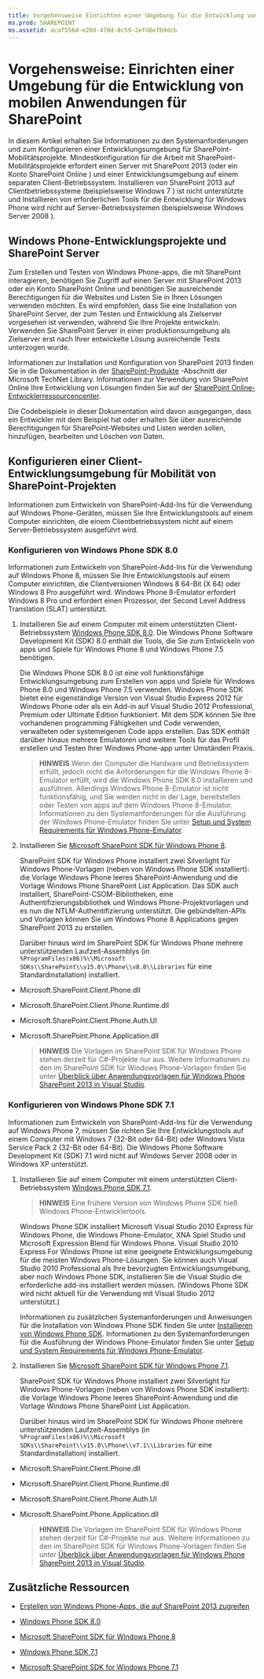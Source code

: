 ```yaml
---
title: Vorgehensweise Einrichten einer Umgebung für die Entwicklung von mobilen Anwendungen für SharePoint
ms.prod: SHAREPOINT
ms.assetid: acaf556d-e20d-478d-8c59-2efd8efb9dcb
---
```



# Vorgehensweise: Einrichten einer Umgebung für die Entwicklung von mobilen Anwendungen für SharePoint
In diesem Artikel erhalten Sie Informationen zu den Systemanforderungen und zum Konfigurieren einer Entwicklungsumgebung für SharePoint-Mobilitätsprojekte.
Mindestkonfiguration für die Arbeit mit SharePoint-Mobilitätsprojekte erfordert einen Server mit SharePoint 2013 (oder ein Konto SharePoint Online ) und einer Entwicklungsumgebung auf einem separaten Client-Betriebssystem. Installieren von SharePoint 2013 auf Clientbetriebssysteme (beispielsweise Windows 7 ) ist nicht unterstützte und Installieren von erforderlichen Tools für die Entwicklung für Windows Phone wird nicht auf Server-Betriebssystemen (beispielsweise Windows Server 2008 ).
  
    
    


## Windows Phone-Entwicklungsprojekte und SharePoint Server
<a name="SP15Setupmobile_winphone"> </a>

Zum Erstellen und Testen von Windows Phone-apps, die mit SharePoint interagieren, benötigen Sie Zugriff auf einen Server mit SharePoint 2013 oder ein Konto SharePoint Online und benötigen Sie ausreichende Berechtigungen für die Websites und Listen Sie in Ihren Lösungen verwenden möchten. Es wird empfohlen, dass Sie eine Installation von SharePoint Server, der zum Testen und Entwicklung als Zielserver vorgesehen ist verwenden, während Sie Ihre Projekte entwickeln. Verwenden Sie SharePoint Server in einer produktionsumgebung als Zielserver erst nach Ihrer entwickelte Lösung ausreichende Tests unterzogen wurde.
  
    
    
Informationen zur Installation und Konfiguration von SharePoint 2013 finden Sie in die Dokumentation in der  [SharePoint-Produkte](http://technet.microsoft.com/en-us/library/ee428287.aspx) -Abschnitt der Microsoft TechNet Library. Informationen zur Verwendung von SharePoint Online Ihre Entwicklung von Lösungen finden Sie auf der [SharePoint Online-Entwicklerressourcencenter](http://msdn.microsoft.com/en-us/sharepoint/gg153540.aspx).
  
    
    
Die Codebeispiele in dieser Dokumentation wird davon ausgegangen, dass ein Entwickler mit dem Beispiel hat oder erhalten Sie über ausreichende Berechtigungen für SharePoint-Websites und Listen werden sollen, hinzufügen, bearbeiten und Löschen von Daten.
  
    
    

## Konfigurieren einer Client-Entwicklungsumgebung für Mobilität von SharePoint-Projekten
<a name="SP15Setupmobile_configure"> </a>

Informationen zum Entwickeln von SharePoint-Add-Ins für die Verwendung auf Windows Phone-Geräten, müssen Sie Ihre Entwicklungstools auf einem Computer einrichten, die einem Clientbetriebssystem nicht auf einem Server-Betriebssystem ausgeführt wird.
  
    
    

### Konfigurieren von Windows Phone SDK 8.0

Informationen zum Entwickeln von SharePoint-Add-Ins für die Verwendung auf Windows Phone 8, müssen Sie Ihre Entwicklungstools auf einem Computer einrichten, die Clientversionen Windows 8 64-Bit (X 64) oder Windows 8 Pro ausgeführt wird. Windows Phone 8-Emulator erfordert Windows 8 Pro und erfordert einen Prozessor, der Second Level Address Translation (SLAT) unterstützt.
  
    
    

1. Installieren Sie auf einem Computer mit einem unterstützten Client-Betriebssystem  [Windows Phone SDK 8.0](http://www.microsoft.com/en-us/download/details.aspx?id=35471). Die Windows Phone Software Development Kit (SDK) 8.0 enthält die Tools, die Sie zum Entwickeln von apps und Spiele für Windows Phone 8 und Windows Phone 7.5 benötigen.
    
    Die Windows Phone SDK 8.0 ist eine voll funktionsfähige Entwicklungsumgebung zum Erstellen von apps und Spiele für Windows Phone 8.0 und Windows Phone 7.5 verwenden. Windows Phone SDK bietet eine eigenständige Version von Visual Studio Express 2012 für Windows Phone oder als ein Add-in auf Visual Studio 2012 Professional, Premium oder Ultimate Edition funktioniert. Mit dem SDK können Sie Ihre vorhandenen programming Fähigkeiten und Code verwenden, verwalteten oder systemeigenen Code apps erstellen. Das SDK enthält darüber hinaus mehrere Emulatoren und weitere Tools für das Profil erstellen und Testen Ihrer Windows Phone-app unter Umständen Praxis.
    
    > **HINWEIS**
      > Wenn der Computer die Hardware und Betriebssystem erfüllt, jedoch nicht die Anforderungen für die Windows Phone 8-Emulator erfüllt, wird die Windows Phone SDK 8.0 installieren und ausführen. Allerdings Windows Phone 8-Emulator ist nicht funktionsfähig, und Sie werden nicht in der Lage, bereitstellen oder Testen von apps auf dem Windows Phone 8-Emulator. Informationen zu den Systemanforderungen für die Ausführung der Windows Phone-Emulator finden Sie unter  [Setup und System Requirements für Windows Phone-Emulator](http://msdn.microsoft.com/en-us/library/ff626524).
2. Installieren Sie  [Microsoft SharePoint SDK für Windows Phone 8](http://www.microsoft.com/en-us/download/details.aspx?id=36818).
    
    SharePoint SDK für Windows Phone installiert zwei Silverlight für Windows Phone-Vorlagen (neben von Windows Phone SDK installiert): die Vorlage Windows Phone leeres SharePoint-Anwendung und die Vorlage Windows Phone SharePoint List Application. Das SDK auch installiert, SharePoint-CSOM-Bibliotheken, eine Authentifizierungsbibliothek und Windows Phone-Projektvorlagen und es nun die NTLM-Authentifizierung unterstützt. Die gebündelten-APIs und Vorlagen können Sie um Windows Phone 8 Applications gegen SharePoint 2013 zu erstellen.
    
    Darüber hinaus wird im SharePoint SDK für Windows Phone mehrere unterstützenden Laufzeit-Assemblys (in  `%ProgramFiles(x86)%\\Microsoft SDKs\\SharePoint\\v15.0\\Phone\\v8.0\\Libraries` für eine Standardinstallation) installiert.
    
  - Microsoft.SharePoint.Client.Phone.dll
    
  
  - Microsoft.SharePoint.Client.Phone.Runtime.dll
    
  
  - Microsoft.SharePoint.Client.Phone.Auth.UI
    
  
  - Microsoft.SharePoint.Phone.Application.dll
    
  

    > **HINWEIS**
      > Die Vorlagen im SharePoint SDK für Windows Phone stehen derzeit für C#-Projekte nur aus.
Weitere Informationen zu den im SharePoint SDK für Windows Phone-Vorlagen finden Sie unter  [Überblick über Anwendungsvorlagen für Windows Phone SharePoint 2013 in Visual Studio](overview-of-windows-phone-sharepoint-2013-application-templates-in-visual-studio.md).
  
    
    

### Konfigurieren von Windows Phone SDK 7.1

Informationen zum Entwickeln von SharePoint-Add-Ins für die Verwendung auf Windows Phone 7, müssen Sie richten Sie Ihre Entwicklungstools auf einem Computer mit Windows 7 (32-Bit oder 64-Bit) oder Windows Vista Service Pack 2 (32-Bit oder 64-Bit). Die Windows Phone Software Development Kit (SDK) 7.1 wird nicht auf Windows Server 2008 oder in Windows XP unterstützt.
  
    
    

1. Installieren Sie auf einem Computer mit einem unterstützten Client-Betriebssystem  [Windows Phone SDK 7.1](http://www.microsoft.com/en-us/download/details.aspx?id=27570).
    
    > **HINWEIS**
      > Eine frühere Version von Windows Phone SDK hieß Windows Phone-Entwicklertools.

    Windows Phone SDK installiert Microsoft Visual Studio 2010 Express für Windows Phone, die Windows Phone-Emulator, XNA Spiel Studio und Microsoft Expression Blend für Windows Phone. Visual Studio 2010 Express For Windows Phone ist eine geeignete Entwicklungsumgebung für die meisten Windows Phone-Lösungen. Sie können auch Visual Studio 2010 Professional als Ihre bevorzugten Entwicklungsumgebung, aber noch Windows Phone SDK, installieren Sie die Visual Studio die erforderliche add-ins installiert werden müssen. (Windows Phone SDK wird nicht aktuell für die Verwendung mit Visual Studio 2012 unterstützt.)
    
    Informationen zu zusätzlichen Systemanforderungen und Anweisungen für die Installation von Windows Phone SDK finden Sie unter  [Installieren von Windows Phone SDK](http://msdn.microsoft.com/en-us/library/ff402530). Informationen zu den Systemanforderungen für die Ausführung der Windows Phone-Emulator finden Sie unter  [Setup und System Requirements für Windows Phone-Emulator](http://msdn.microsoft.com/en-us/library/ff626524).
    
  
2. Installieren Sie  [Microsoft SharePoint SDK für Windows Phone 7.1](http://www.microsoft.com/en-us/download/details.aspx?id=30476).
    
    SharePoint SDK für Windows Phone installiert zwei Silverlight für Windows Phone-Vorlagen (neben von Windows Phone SDK installiert): die Vorlage Windows Phone leeres SharePoint-Anwendung und die Vorlage Windows Phone SharePoint List Application.
    
    Darüber hinaus wird im SharePoint SDK für Windows Phone mehrere unterstützenden Laufzeit-Assemblys (in  `%ProgramFiles(x86)%\\Microsoft SDKs\\SharePoint\\v15.0\\Phone\\v7.1\\Libraries` für eine Standardinstallation) installiert.
    
  - Microsoft.SharePoint.Client.Phone.dll
    
  
  - Microsoft.SharePoint.Client.Phone.Runtime.dll
    
  
  - Microsoft.SharePoint.Client.Phone.Auth.UI
    
  
  - Microsoft.SharePoint.Phone.Application.dll
    
  

    > **HINWEIS**
      > Die Vorlagen im SharePoint SDK für Windows Phone stehen derzeit für C#-Projekte nur aus.
Weitere Informationen zu den im SharePoint SDK für Windows Phone-Vorlagen finden Sie unter  [Überblick über Anwendungsvorlagen für Windows Phone SharePoint 2013 in Visual Studio](overview-of-windows-phone-sharepoint-2013-application-templates-in-visual-studio.md).
  
    
    

## Zusätzliche Ressourcen
<a name="SP15Setupmobile_addlresources"> </a>


-  [Erstellen von Windows Phone-Apps, die auf SharePoint 2013 zugreifen](build-windows-phone-apps-that-access-sharepoint-2013.md)
    
  
-  [Windows Phone SDK 8.0](http://www.microsoft.com/en-us/download/details.aspx?id=35471)
    
  
-  [Microsoft SharePoint SDK für Windows Phone 8](http://www.microsoft.com/en-us/download/details.aspx?id=36818)
    
  
-  [Windows Phone SDK 7.1](http://www.microsoft.com/de-de/download/details.aspx?id=27570)
    
  
-  [Microsoft SharePoint SDK for Windows Phone 7.1](http://www.microsoft.com/en-us/download/details.aspx?id=30476)
    
  

